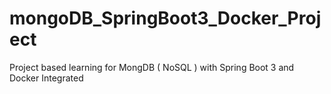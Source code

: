 # mongoDB_SpringBoot3_Docker_Project
Project based learning for MongDB ( NoSQL ) with Spring Boot 3 and Docker Integrated 
